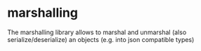 # marshalling
The marshalling library allows to marshal and unmarshal (also serialize/deserialize) an objects (e.g. into json compatible types)
